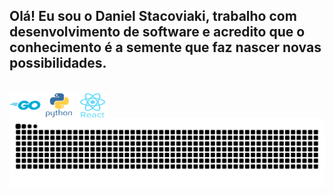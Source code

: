## Olá! Eu sou o Daniel Stacoviaki, trabalho com desenvolvimento de software e acredito que o conhecimento é a semente que faz nascer novas possibilidades.

<div style="display: inline_block"><br>
  <img align="center" height="40" width="50" src="https://raw.githubusercontent.com/devicons/devicon/master/icons/go/go-original-wordmark.svg">
  <img align="center" height="40" width="50" src="https://raw.githubusercontent.com/devicons/devicon/master/icons/python/python-original-wordmark.svg">
  <img align="center" height="40" width="50" src="https://raw.githubusercontent.com/devicons/devicon/master/icons/react/react-original-wordmark.svg">
</div>

<picture align="center">
  <source media="(prefers-color-scheme: dark)" srcset="https://raw.githubusercontent.com/stacoviaki/stacoviaki/output/github-contribution-grid-snake-dark.svg">
  <source media="(prefers-color-scheme: light)" srcset="https://raw.githubusercontent.com/stacoviaki/stacoviaki/output/github-contribution-grid-snake-dark.svg">
  <img align="center" alt="github contribution grid snake animation" src="https://raw.githubusercontent.com/stacoviaki/stacoviaki/output/github-contribution-grid-snake.svg">
</picture>
